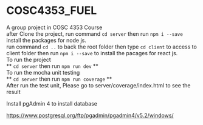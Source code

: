 # COSC4353_FUEL <br />
A group project in COSC 4353 Course <br />
after Clone the project, run command `cd server` then run `npm i --save` install the packages for node js.<br />
run command `cd ..` to back the root folder then type `cd client` to access to client folder then run `npm i --save` to install the pacages for react js.<br />
To run the project<br />
** `cd server` then run `npm run dev` ** <br />
To run the mocha unit testing <br />
** `cd server` then run `npm run coverage` ** <br />
After run the test unit, Please go to server/coverage/index.html to see the result


Install pgAdmin 4 to install database 

https://www.postgresql.org/ftp/pgadmin/pgadmin4/v5.2/windows/
